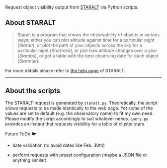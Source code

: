 Request object visibility output from [STARALT](http://catserver.ing.iac.es/staralt/) via Python scripts.

## About STARALT
> Staralt is a program that shows the observability of objects in various ways: either you can plot altitude against time for a particular night (*Staralt*), or plot the path of your objects across the sky for a particular night (*Startrack*), or plot how altitude changes over a year (*Starobs*), or get a table with the best observing date for each object (*Starmult*).

For more details please refer to [the help page](http://catserver.ing.iac.es/staralt/staralt_help.html) of STARALT.

---
## About the scripts

The STARALT request is generated by `staralt.py`. Theoretically, the script allows requests to be made identically to the web page. Yet some of the values are set to default (e.g. the observatory name) to fit my own need. Please modify the script accordingly to suit whatever needs.
`query.py` provides an instant that requests visibility for a table of cluster stars.

Future ToDo ~~🐦~~

- date validation (to avoid dates like Feb. 30th)
  
- perform requests with preset configuration (maybe a JSON file or anything similar)